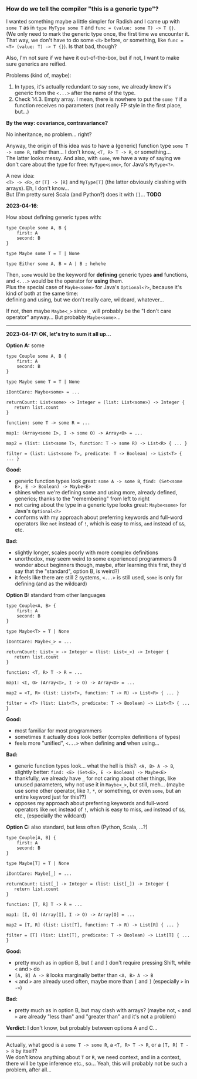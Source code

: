 ### How do we tell the compiler "this is a generic type"?

I wanted something maybe a little simpler for Radish and I came up with `some T` as in `type MyType some T` and `func = (value: some T) -> T {}`.\
(We only need to mark the generic type once, the first time we encounter it. That way, we don't have to do some `<T>` before,
or something, like `func = <T> (value: T) -> T {}`). Is that bad, though?

Also, I'm not sure if we have it out-of-the-box, but if not, I want to make sure generics are reified.

Problems (kind of, maybe):
1. In types, it's actually redundant to say `some`, we already know it's generic from the `<...>` after the name of the type.
2. Check 14.3. Empty array. I mean, there is nowhere to put the `some T` if a function receives no parameters
   (not really FP style in the first place, but...)

**By the way: covariance, contravariance?**

No inheritance, no problem... right?

Anyway, the origin of this idea was to have a (generic) function type `some T -> some R`, rather than... I don't know, `<T, R> T -> R`, or something...\
The latter looks messy. And also, with `some`, we have a way of saying we don't care about the type for free: `MyType<some>`, for Java's `MyType<?>`.

A new idea:\
`<T> -> <R>`, or `[T] -> [R]` and `MyType[T]` (the latter obviously clashing with arrays). Eh, I don't know...\
But (I'm pretty sure) Scala (and Python?) does it with `[]`... **TODO**

**2023-04-16**:

How about defining generic types with:

```
type Couple some A, B {
    first: A
    second: B
}

type Maybe some T = T | None

type Either some A, B = A | B ; hehehe
```

Then, `some` would be the keyword for **defining** generic types **and** functions,
and `<...>` would be the operator for **using** them.\
Plus the special case of `Maybe<some>` for Java's `Optional<?>`, because it's kind of both at the same time:\
defining and using, but we don't really care, wildcard, whatever...

If not, then maybe `Maybe<_>` since `_` will probably be the "I don't care operator" anyway... But probably `Maybe<some>`...

-----

**2023-04-17: OK, let's try to sum it all up...**

**Option A:** some

```
type Couple some A, B {
    first: A
    second: B
}

type Maybe some T = T | None

iDontCare: Maybe<some> = ...

returnCount: List<some> -> Integer = (list: List<some>) -> Integer {
   return list.count
}

function: some T -> some R = ...

map1: (Array<some I>, I -> some O) -> Array<O> = ...

map2 = (list: List<some T>, function: T -> some R) -> List<R> { ... }

filter = (list: List<some T>, predicate: T -> Boolean) -> List<T> { ... }
```

**Good:**
- generic function types look great: `some A -> some B`, `find: (Set<some E>, E -> Boolean) -> Maybe<E>`
- shines when we're defining some and using more, already defined, generics; thanks to the "remembering" from left to right
- not caring about the type in a generic type looks great: `Maybe<some>` for Java's `Optional<?>`
- conforms with my approach about preferring keywords and full-word operators like `not` instead of `!`, which is easy to miss,
  `and` instead of `&&`, etc.

**Bad:**
- slightly longer, scales poorly with more complex definitions
- unorthodox, may seem weird to some experienced programmers (I wonder about beginners though, maybe, after learning this first,
  they'd say that the "standard", option B, is weird?)
- it feels like there are still 2 systems, `<...>` is still used, `some` is only for defining (and as the wildcard)

**Option B:** standard from other languages

```
type Couple<A, B> {
    first: A
    second: B
}

type Maybe<T> = T | None

iDontCare: Maybe<_> = ...

returnCount: List<_> -> Integer = (list: List<_>) -> Integer {
   return list.count
}

function: <T, R> T -> R = ...

map1: <I, O> (Array<I>, I -> O) -> Array<O> = ...

map2 = <T, R> (list: List<T>, function: T -> R) -> List<R> { ... }

filter = <T> (list: List<T>, predicate: T -> Boolean) -> List<T> { ... }
```

**Good:**
- most familiar for most programmers
- sometimes it actually does look better (complex definitions of types)
- feels more "unified", `<...>` when defining **and** when using...

**Bad:**
- generic function types look... what the hell is this?: `<A, B> A -> B`, slightly better: `find: <E> (Set<E>, E -> Boolean) -> Maybe<E>`
- thankfully, we already have `_` for not caring about other things, like unused parameters, why not use it in `Maybe<_>`, but still, meh...
  (maybe use some other operator, like `?`, `*`, or something, or even `some`, but an entire keyword just for this??)
- opposes my approach about preferring keywords and full-word operators like `not` instead of `!`, which is easy to miss,
  `and` instead of `&&`, etc., (especially the wildcard)

**Option C:** also standard, but less often (Python, Scala, ...?)

```
type Couple[A, B] {
    first: A
    second: B
}

type Maybe[T] = T | None

iDontCare: Maybe[_] = ...

returnCount: List[_] -> Integer = (list: List[_]) -> Integer {
   return list.count
}

function: [T, R] T -> R = ...

map1: [I, O] (Array[I], I -> O) -> Array[O] = ...

map2 = [T, R] (list: List[T], function: T -> R) -> List[R] { ... }

filter = [T] (list: List[T], predicate: T -> Boolean) -> List[T] { ... }
```

**Good:**
- pretty much as in option B, but `[` and `]` don't require pressing Shift, while `<` and `>` do
- `[A, B] A -> B` looks marginally better than `<A, B> A -> B`
- `<` and `>` are already used often, maybe more than `[` and `]` (especially `>` in `->`)

**Bad:**
- pretty much as in option B, but may clash with arrays?
  (maybe not, `<` and `>` are already "less than" and "greater than" and it's not a problem)

**Verdict:** I don't know, but probably between options A and C...

------

Actually, what good is a `some T -> some R`, a `<T, R> T -> R`, or a `[T, R] T -> R` by itself?\
We don't know anything about `T` or `R`, we need context, and in a context, there will be type inference etc., so...
Yeah, this will probably not be such a problem, after all...